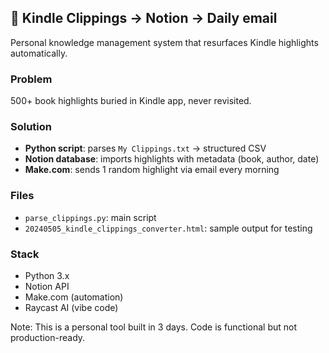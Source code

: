 ## 💌 Kindle Clippings → Notion → Daily email

Personal knowledge management system that resurfaces Kindle highlights automatically.

### Problem
500+ book highlights buried in Kindle app, never revisited.

### Solution
- **Python script**: parses `My Clippings.txt` → structured CSV
- **Notion database**: imports highlights with metadata (book, author, date)
- **Make.com**: sends 1 random highlight via email every morning

### Files
- `parse_clippings.py`: main script
- `20240505_kindle_clippings_converter.html`: sample output for testing

### Stack
- Python 3.x
- Notion API
- Make.com (automation)
- Raycast AI (vibe code)

Note: This is a personal tool built in 3 days. Code is functional but not production-ready.
